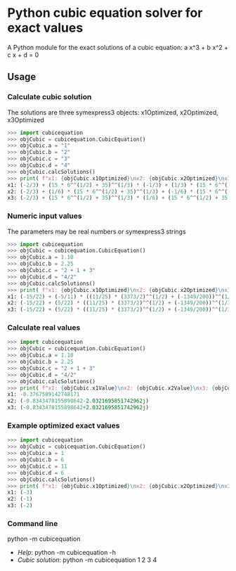 # Python cubic equation solver for exact values

A Python module for the exact solutions of a cubic equation: a x^3 + b x^2 + c x + d = 0

## Usage

### Calculate cubic solution
The solutions are three symexpress3 objects: x1Optimized, x2Optimized, x3Optimized
```py
>>> import cubicequation
>>> objCubic = cubicequation.CubicEquation()
>>> objCubic.a = "1"
>>> objCubic.b = "2"
>>> objCubic.c = "3"
>>> objCubic.d = "4"
>>> objCubic.calcSolutions()
>>> print( f"x1: {objCubic.x1Optimized}\nx2: {objCubic.x2Optimized}\nx3: {objCubic.x3Optimized}\n" )
x1: (-2/3) + (15 * 6^^(1/2) + 35)^^(1/3) * (-1/3) + (1/3) * (15 * 6^^(1/2) + (-35))^^(1/3)
x2: (-2/3) + (1/6) * (15 * 6^^(1/2) + 35)^^(1/3) + (-1/6) * (15 * 6^^(1/2) + 35)^^(1/3) * i * 3^^(1/2) + (-1/6) * i * 3^^(1/2) * (15 * 6^^(1/2) + (-35))^^(1/3) + (-1/6) * (15 * 6^^(1/2) + (-35))^^(1/3)
x3: (-2/3) + (15 * 6^^(1/2) + 35)^^(1/3) * (1/6) + (15 * 6^^(1/2) + 35)^^(1/3) * i * 3^^(1/2) * (1/6) + (1/6) * i * 3^^(1/2) * (15 * 6^^(1/2) + (-35))^^(1/3) + (-1/6) * (15 * 6^^(1/2) + (-35))^^(1/3)
```

### Numeric input values
The parameters may be real numbers or symexpress3 strings
```py
>>> import cubicequation
>>> objCubic = cubicequation.CubicEquation()
>>> objCubic.a = 1.10
>>> objCubic.b = 2.25
>>> objCubic.c = "2 + 1 + 3"
>>> objCubic.d = "4/2"
>>> objCubic.calcSolutions()
>>> print( f"x1: {objCubic.x1Optimized}\nx2: {objCubic.x2Optimized}\nx3: {objCubic.x3Optimized}\n" )
x1: (-15/22) + (-5/11) * ((11/25) * (3373/2)^^(1/2) + (-1349/200))^^(1/3) + (5/11) * ((11/25) * (3373/2)^^(1/2) + (1349/200))^^(1/3)
x2: (-15/22) + (5/22) * ((11/25) * (3373/2)^^(1/2) + (-1349/200))^^(1/3) + (-5/22) * i * 3^^(1/2) * ((11/25) * (3373/2)^^(1/2) + (-1349/200))^^(1/3) + (-5/22) * i * 3^^(1/2) * ((11/25) * (3373/2)^^(1/2) + (1349/200))^^(1/3) + (-5/22) * ((11/25) * (3373/2)^^(1/2) + (1349/200))^^(1/3)
x3: (-15/22) + (5/22) * ((11/25) * (3373/2)^^(1/2) + (-1349/200))^^(1/3) + (5/22) * i * 3^^(1/2) * ((11/25) * (3373/2)^^(1/2) + (-1349/200))^^(1/3) + (5/22) * i * 3^^(1/2) * ((11/25) * (3373/2)^^(1/2) + (1349/200))^^(1/3) + (-5/22) * ((11/25) * (3373/2)^^(1/2) + (1349/200))^^(1/3)
```

### Calculate real values
```py
>>> import cubicequation
>>> objCubic = cubicequation.CubicEquation()
>>> objCubic.a = 1.10
>>> objCubic.b = 2.25
>>> objCubic.c = "2 + 1 + 3"
>>> objCubic.d = "4/2"
>>> objCubic.calcSolutions()
>>> print( f"x1: {objCubic.x1Value}\nx2: {objCubic.x2Value}\nx3: {objCubic.x3Value}\n" )
x1: -0.3767589142748171
x2: (-0.8343478155898642-2.0321695851742962j)
x3: (-0.8343478155898642+2.0321695851742962j)
```

### Example optimized exact values
```py
>>> import cubicequation
>>> objCubic = cubicequation.CubicEquation()
>>> objCubic.a = 1
>>> objCubic.b = 6
>>> objCubic.c = 11
>>> objCubic.d = 6
>>> objCubic.calcSolutions()
>>> print( f"x1: {objCubic.x1Optimized}\nx2: {objCubic.x2Optimized}\nx3: {objCubic.x3Optimized}\n" )
x1: (-3)
x2: (-1)
x3: (-2)
```

### Command line
python -m cubicequation

- *Help*: python -m cubicequation  -h
- *Cubic solution*: python -m cubicequation 1 2 3 4

